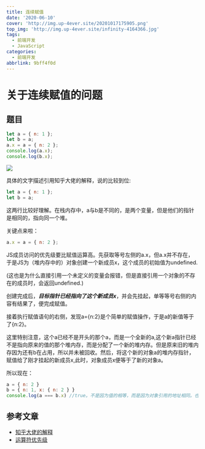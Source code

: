 ```yaml
---
title: 连续赋值
date: '2020-06-10'
cover: 'http://img.up-4ever.site/20201017175905.png'
top_img: 'http://img.up-4ever.site/infinity-4164366.jpg'
tags:
  - 前端开发
  - JavaScript
categories:
  - 前端开发
abbrlink: 9bff4f0d
---
```

# 关于连续赋值的问题

## 题目

```javascript
let a = { n: 1 };
let b = a;
a.x = a = { n: 2 };
console.log(a.x);
console.log(b.x);
```

![](http://img.up-4ever.site/20201017175905.png)

具体的文字描述引用知乎大佬的解释，说的比较到位:

```javascript
let a = { n: 1 };
let b = a;
```

这两行比较好理解。在栈内存中，a与b是不同的，是两个变量，但是他们的指针是相同的，指向同一个堆。

关键点来啦：

```javascript
a.x = a = { n: 2 };
```

JS成员访问的优先级要比赋值运算高。先获取等号左侧的a.x，但a.x并不存在，于是JS为（堆内存中的）对象创建一个新成员x，这个成员的初始值为undefined.

(这也是为什么直接引用一个未定义的变量会报错，但是直接引用一个对象的不存在的成员时，会返回undefined.)

创建完成后，***目标指针已经指向了这个新成员x***，并会先挂起，单等等号右侧的内容有结果了，便完成赋值。

接着执行赋值语句的右侧，发现a={n:2}是个简单的赋值操作，于是a的新值等于了{n:2}。

这里特别注意，这个a已经不是开头的那个a，而是一个全新的a,这个新a指针已经不是指向原来的值的那个堆内存，而是分配了一个新的堆内存。但是原来旧的堆内存因为还有b在占用，所以并未被回收。然后，将这个新的对象a的堆内存指针，赋值给了刚才挂起的新成员x,此时，对象成员x便等于了新的对象a。

所以现在：

```javascript
a = { n: 2 }
b = { n: 1, x: { n: 2 } }
console.log(a === b.x) //true。不是因为值的相等，而是因为对象引用的地址相同。也是是说，这个地方的相等表示指针指向同一个堆内存。
```

## 参考文章

- [知乎大佬的解释](https://www.zhihu.com/question/41220520)
- [运算符优先级](https://developer.mozilla.org/zh-CN/docs/Web/JavaScript/Reference/Operators/Operator_Precedence)
